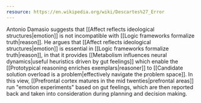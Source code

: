 ```yaml
---
resource: https://en.wikipedia.org/wiki/Descartes%27_Error
---
```


Antonio Damasio suggests that [[Affect reflects ideological structures|emotion]] is not incompatible with [[Logic frameworks formalize truth|reason]]. He argues that [[Affect reflects ideological structures|emotion]] is essential in [[Logic frameworks formalize truth|reason]], in that it provides [[Metabolism influences neural dynamics|useful heuristics driven by gut feelings]] which enable the [[Prototypical reasoning enriches exemplars|reasoner]] to [[Candidate solution overload is a problem|effectively navigate the problem space]]. In this view, [[Prefrontal cortex matures in the mid twenties|prefrontal areas]] run "emotion experiments" based on gut feelings, which are then reported back and taken into consideration during planning and decision making.